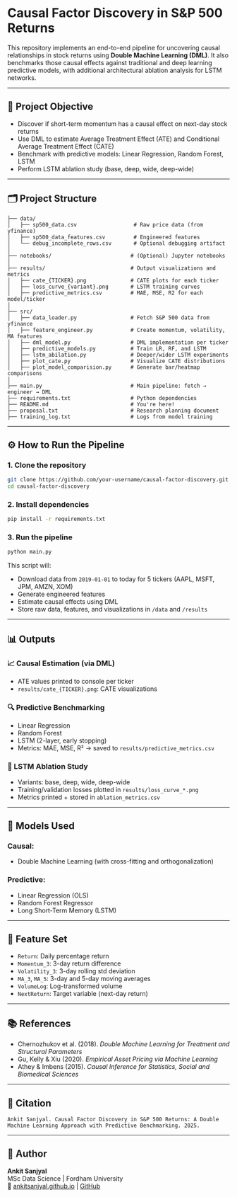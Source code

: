 # Causal Factor Discovery in S&P 500 Returns

This repository implements an end-to-end pipeline for uncovering causal relationships in stock returns using **Double Machine Learning (DML)**. It also benchmarks those causal effects against traditional and deep learning predictive models, with additional architectural ablation analysis for LSTM networks.

---

## 🧠 Project Objective
- Discover if short-term momentum has a causal effect on next-day stock returns
- Use DML to estimate Average Treatment Effect (ATE) and Conditional Average Treatment Effect (CATE)
- Benchmark with predictive models: Linear Regression, Random Forest, LSTM
- Perform LSTM ablation study (base, deep, wide, deep-wide)

---

## 🗂️ Project Structure

```
├── data/
│   ├── sp500_data.csv                  # Raw price data (from yfinance)
│   ├── sp500_data_features.csv         # Engineered features
│   └── debug_incomplete_rows.csv       # Optional debugging artifact
│
├── notebooks/                         # (Optional) Jupyter notebooks
│
├── results/                           # Output visualizations and metrics
│   ├── cate_{TICKER}.png              # CATE plots for each ticker
│   ├── loss_curve_{variant}.png       # LSTM training curves
│   ├── predictive_metrics.csv         # MAE, MSE, R2 for each model/ticker
│
├── src/
│   ├── data_loader.py                 # Fetch S&P 500 data from yfinance
│   ├── feature_engineer.py            # Create momentum, volatility, MA features
│   ├── dml_model.py                   # DML implementation per ticker
│   ├── predictive_models.py           # Train LR, RF, and LSTM
│   ├── lstm_abilation.py              # Deeper/wider LSTM experiments
│   ├── plot_cate.py                   # Visualize CATE distributions
│   ├── plot_model_comparision.py      # Generate bar/heatmap comparisons
│
├── main.py                            # Main pipeline: fetch → engineer → DML
├── requirements.txt                   # Python dependencies
├── README.md                          # You're here!
├── proposal.txt                       # Research planning document
├── training_log.txt                   # Logs from model training
```

---

## ⚙️ How to Run the Pipeline

### 1. Clone the repository
```bash
git clone https://github.com/your-username/causal-factor-discovery.git
cd causal-factor-discovery
```

### 2. Install dependencies
```bash
pip install -r requirements.txt
```

### 3. Run the pipeline
```bash
python main.py
```
This script will:
- Download data from `2019-01-01` to today for 5 tickers (AAPL, MSFT, JPM, AMZN, XOM)
- Generate engineered features
- Estimate causal effects using DML
- Store raw data, features, and visualizations in `/data` and `/results`

---

## 📊 Outputs

### 📈 Causal Estimation (via DML)
- ATE values printed to console per ticker
- `results/cate_{TICKER}.png`: CATE visualizations

### 🔍 Predictive Benchmarking
- Linear Regression
- Random Forest
- LSTM (2-layer, early stopping)
- Metrics: MAE, MSE, R² → saved to `results/predictive_metrics.csv`

### 🧪 LSTM Ablation Study
- Variants: base, deep, wide, deep-wide
- Training/validation losses plotted in `results/loss_curve_*.png`
- Metrics printed + stored in `ablation_metrics.csv`

---

## 🧪 Models Used

### Causal:
- Double Machine Learning (with cross-fitting and orthogonalization)

### Predictive:
- Linear Regression (OLS)
- Random Forest Regressor
- Long Short-Term Memory (LSTM)

---

## 🧬 Feature Set
- `Return`: Daily percentage return
- `Momentum_3`: 3-day return difference
- `Volatility_3`: 3-day rolling std deviation
- `MA_3`, `MA_5`: 3-day and 5-day moving averages
- `VolumeLog`: Log-transformed volume
- `NextReturn`: Target variable (next-day return)

---

## 📚 References
- Chernozhukov et al. (2018). *Double Machine Learning for Treatment and Structural Parameters*
- Gu, Kelly & Xiu (2020). *Empirical Asset Pricing via Machine Learning*
- Athey & Imbens (2015). *Causal Inference for Statistics, Social and Biomedical Sciences*

---

## 🧾 Citation
```
Ankit Sanjyal. Causal Factor Discovery in S&P 500 Returns: A Double Machine Learning Approach with Predictive Benchmarking. 2025.
```

---

## 🧠 Author
**Ankit Sanjyal**  
MSc Data Science | Fordham University  
🔗 [ankitsanjyal.github.io](https://ankitsanjyal.github.io/) | [GitHub](https://github.com/ANKITSANJYAL)
